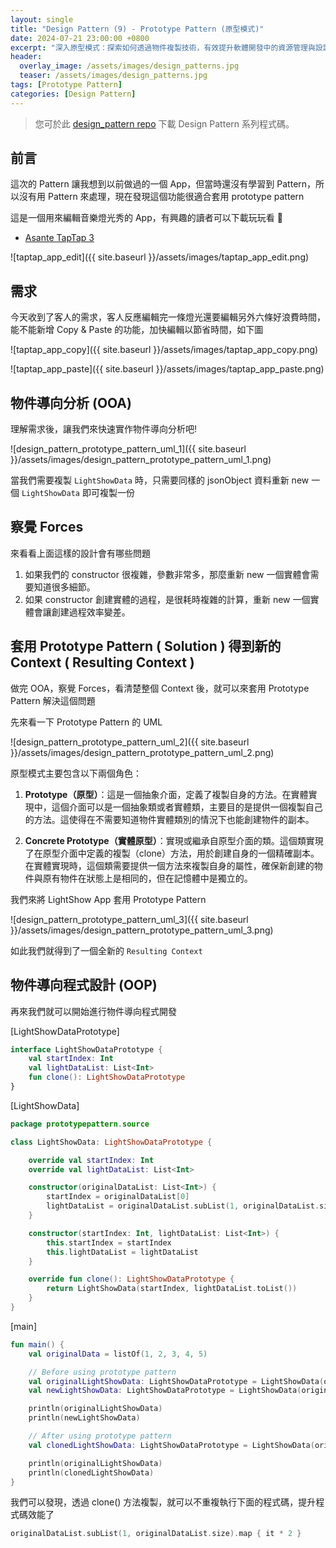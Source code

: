 ```yaml
---
layout: single
title: "Design Pattern (9) - Prototype Pattern (原型模式)"
date: 2024-07-21 23:00:00 +0800
excerpt: "深入原型模式：探索如何透過物件複製技術，有效提升軟體開發中的資源管理與設計模式的靈活性。"
header:
  overlay_image: /assets/images/design_patterns.jpg
  teaser: /assets/images/design_patterns.jpg
tags: [Prototype Pattern]
categories: [Design Pattern]
---
```


> 您可於此 [design_pattern repo](https://github.com/nickhuangcyh/design_pattern) 下載 Design Pattern 系列程式碼。

## 前言

這次的 Pattern 讓我想到以前做過的一個 App，但當時還沒有學習到 Pattern，所以沒有用 Pattern 來處理，現在發現這個功能很適合套用 prototype pattern

這是一個用來編輯音樂燈光秀的 App，有興趣的讀者可以下載玩玩看 🙂

- [Asante TapTap 3](https://apps.apple.com/tw/app/asante-taptap-3/id1581054107?platform=iphone)

![taptap_app_edit]({{ site.baseurl }}/assets/images/taptap_app_edit.png)

## 需求

今天收到了客人的需求，客人反應編輯完一條燈光還要編輯另外六條好浪費時間，能不能新增 Copy & Paste 的功能，加快編輯以節省時間，如下圖

![taptap_app_copy]({{ site.baseurl }}/assets/images/taptap_app_copy.png)

![taptap_app_paste]({{ site.baseurl }}/assets/images/taptap_app_paste.png)

## 物件導向分析 (OOA)

理解需求後，讓我們來快速實作物件導向分析吧!

![design_pattern_prototype_pattern_uml_1]({{ site.baseurl }}/assets/images/design_pattern_prototype_pattern_uml_1.png)

當我們需要複製 `LightShowData` 時，只需要同樣的 jsonObject 資料重新 new 一個 `LightShowData` 即可複製一份

## 察覺 Forces

來看看上面這樣的設計會有哪些問題

1. 如果我們的 constructor 很複雜，參數非常多，那麼重新 new 一個實體會需要知道很多細節。
2. 如果 constructor 創建實體的過程，是很耗時複雜的計算，重新 new 一個實體會讓創建過程效率變差。

## 套用 Prototype Pattern ( Solution ) 得到新的 Context ( Resulting Context )

做完 OOA，察覺 Forces，看清楚整個 Context 後，就可以來套用 Prototype Pattern 解決這個問題

先來看一下 Prototype Pattern 的 UML

![design_pattern_prototype_pattern_uml_2]({{ site.baseurl }}/assets/images/design_pattern_prototype_pattern_uml_2.png)

原型模式主要包含以下兩個角色：

1. **Prototype（原型）**：這是一個抽象介面，定義了複製自身的方法。在實體實現中，這個介面可以是一個抽象類或者實體類，主要目的是提供一個複製自己的方法。這使得在不需要知道物件實體類別的情況下也能創建物件的副本。

2. **Concrete Prototype（實體原型）**：實現或繼承自原型介面的類。這個類實現了在原型介面中定義的複製（clone）方法，用於創建自身的一個精確副本。在實體實現時，這個類需要提供一個方法來複製自身的屬性，確保新創建的物件與原有物件在狀態上是相同的，但在記憶體中是獨立的。

我們來將 LightShow App 套用 Prototype Pattern

![design_pattern_prototype_pattern_uml_3]({{ site.baseurl }}/assets/images/design_pattern_prototype_pattern_uml_3.png)

如此我們就得到了一個全新的 `Resulting Context`

## 物件導向程式設計 (OOP)

再來我們就可以開始進行物件導向程式開發

[LightShowDataPrototype]

```kotlin
interface LightShowDataPrototype {
    val startIndex: Int
    val lightDataList: List<Int>
    fun clone(): LightShowDataPrototype
}
```

[LightShowData]

```kotlin
package prototypepattern.source

class LightShowData: LightShowDataPrototype {

    override val startIndex: Int
    override val lightDataList: List<Int>

    constructor(originalDataList: List<Int>) {
        startIndex = originalDataList[0]
        lightDataList = originalDataList.subList(1, originalDataList.size).map { it * 2 }
    }

    constructor(startIndex: Int, lightDataList: List<Int>) {
        this.startIndex = startIndex
        this.lightDataList = lightDataList
    }

    override fun clone(): LightShowDataPrototype {
        return LightShowData(startIndex, lightDataList.toList())
    }
}
```

[main]

```kotlin
fun main() {
    val originalData = listOf(1, 2, 3, 4, 5)

    // Before using prototype pattern
    val originalLightShowData: LightShowDataPrototype = LightShowData(originalData)
    val newLightShowData: LightShowDataPrototype = LightShowData(originalData)

    println(originalLightShowData)
    println(newLightShowData)

    // After using prototype pattern
    val clonedLightShowData: LightShowDataPrototype = LightShowData(originalData)

    println(originalLightShowData)
    println(clonedLightShowData)
}
```

我們可以發現，透過 clone() 方法複製，就可以不重複執行下面的程式碼，提升程式碼效能了

```kotlin
originalDataList.subList(1, originalDataList.size).map { it * 2 }
```
